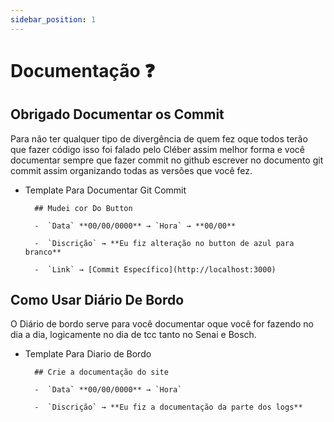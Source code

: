 ```yaml
---
sidebar_position: 1
---
```


# Documentação ❓

## Obrigado Documentar os Commit
Para não ter qualquer tipo de divergência de quem fez oque todos terão que fazer código isso foi falado pelo Cléber assim melhor forma e você documentar sempre que fazer commit no github escrever no documento git commit assim organizando todas as versões que você fez.

- Template Para Documentar Git Commit

        ## Mudei cor Do Button

        -  `Data` **00/00/0000** → `Hora` → **00/00**

        -  `Discrição` → **Eu fiz alteração no button de azul para branco**

        -  `Link` → [Commit Específico](http://localhost:3000) 



## Como Usar Diário De Bordo
O Diário de bordo serve para você documentar oque você for fazendo no dia a dia, logicamente no dia de tcc tanto no Senai e Bosch.

- Template Para Diario de Bordo

        ## Crie a documentação do site

        -  `Data` **00/00/0000** → `Hora` 

        -  `Discrição` → **Eu fiz a documentação da parte dos logs**

